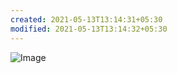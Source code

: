```yaml
---
created: 2021-05-13T13:14:31+05:30
modified: 2021-05-13T13:14:32+05:30
---
```


![Image](IMG_1620891869928.jpg)
